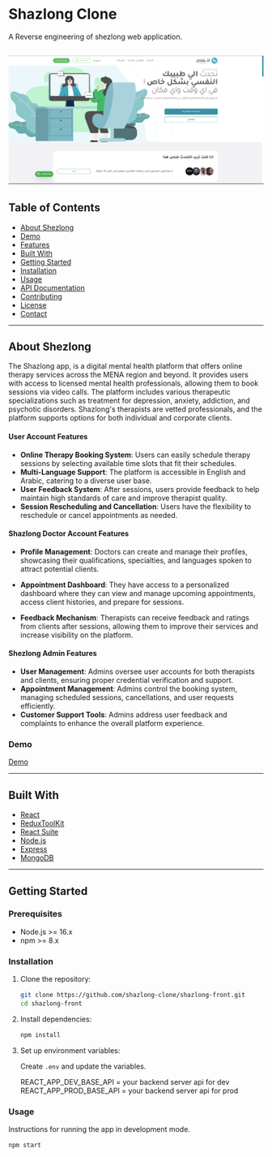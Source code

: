 # Shazlong Clone

A Reverse engineering of shezlong web application.

![alt text](demo.png)
---

## Table of Contents

- [About Shezlong](#about-shezlong)
- [Demo](#demo)
- [Features](#features)
- [Built With](#built-with)
- [Getting Started](#getting-started)
- [Installation](#installation)
- [Usage](#usage)
- [API Documentation](#api-documentation)
- [Contributing](#contributing)
- [License](#license)
- [Contact](#contact)

---

## About Shezlong

The Shazlong app, is a digital mental health platform that offers online therapy services across the MENA region and beyond. It provides users with access to licensed mental health professionals, allowing them to book sessions via video calls. The platform includes various therapeutic specializations such as treatment for depression, anxiety, addiction, and psychotic disorders. Shazlong's therapists are vetted professionals, and the platform supports options for both individual and corporate clients.


#### User Account Features

- **Online Therapy Booking System**: Users can easily schedule therapy sessions by selecting available time slots that fit their schedules.
- **Multi-Language Support**: The platform is accessible in English and Arabic, catering to a diverse user base.
- **User Feedback System**: After sessions, users provide feedback to help maintain high standards of care and improve therapist quality.
- **Session Rescheduling and Cancellation**: Users have the flexibility to reschedule or cancel appointments as needed.

#### Shazlong Doctor Account Features

- **Profile Management**: Doctors can create and manage their profiles, showcasing their qualifications, specialties, and languages spoken to attract potential clients.

- **Appointment Dashboard**: They have access to a personalized dashboard where they can view and manage upcoming appointments, access client histories, and prepare for sessions.

- **Feedback Mechanism**: Therapists can receive feedback and ratings from clients after sessions, allowing them to improve their services and increase visibility on the platform.

#### Shezlong Admin Features

- **User Management**: Admins oversee user accounts for both therapists and clients, ensuring proper credential verification and support.
- **Appointment Management**: Admins control the booking system, managing scheduled sessions, cancellations, and user requests efficiently.
- **Customer Support Tools**: Admins address user feedback and complaints to enhance the overall platform experience.

### Demo

[Demo](https://shazlong-clone.netlify.app/)

---

## Built With

- [React](https://reactjs.org/)
- [ReduxToolKit](https://redux-toolkit.js.org/)
- [React Suite](https://rsuitejs.com/)
- [Node.js](https://nodejs.org/)
- [Express](https://expressjs.com/)
- [MongoDB](https://www.mongodb.com/)


---

## Getting Started

###  Prerequisites


- Node.js >= 16.x
- npm >= 8.x

### Installation

1. Clone the repository:
    ```bash
    git clone https://github.com/shazlong-clone/shazlong-front.git
    cd shazlong-front
    ```

2. Install dependencies:
    ```bash
    npm install
    ```

3. Set up environment variables:

   Create `.env` and update the variables.
   
   REACT_APP_DEV_BASE_API = your backend server api for dev
   REACT_APP_PROD_BASE_API = your backend server api for prod

### Usage

Instructions for running the app in development mode.

```bash
npm start
```
